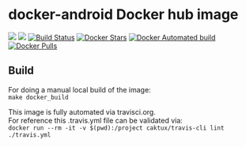 # docker-android Docker hub image

[![](https://images.microbadger.com/badges/image/imduffy15/docker-android.svg)](https://microbadger.com/images/imduffy15/docker-android "Get your own image badge on microbadger.com")
[![](https://images.microbadger.com/badges/version/imduffy15/docker-android.svg)](https://microbadger.com/images/imduffy15/docker-android "Get your own version badge on microbadger.com")
[![Build Status](https://travis-ci.org/imduffy15/docker-android.svg?branch=master)](https://travis-ci.org/imduffy15/docker-android)
[![Docker Stars](https://img.shields.io/docker/stars/imduffy15/docker-android.svg?style=flat)](https://hub.docker.com/r/imduffy15/docker-android/)
[![Docker Automated build](https://img.shields.io/docker/automated/imduffy15/docker-android.svg?style=flat)]()
[![Docker Pulls](https://img.shields.io/docker/pulls/imduffy15/docker-android.svg)]()

## Build

For doing a manual local build of the image:  
`make docker_build`

This image is fully automated via travisci.org.  
For reference this .travis.yml file can be validated via:  
`docker run --rm -it -v $(pwd):/project caktux/travis-cli lint ./travis.yml`
